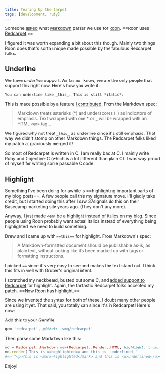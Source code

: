 ```yaml
---
title: Tearing Up the Carpet
tags: [development, ruby]
---
```


Someone [asked](https://twitter.com/d0tio/status/348519355136479232) what [Markdown](http://daringfireball.net/projects/markdown) parser we use for [Roon](http://roon.io). ==Roon uses [Redcarpet](https://github.com/vmg/redcarpet).==

I figured it was worth expanding a bit about this though. Mainly two things Roon does that's sorta unique made possible by the fabulous Redcarpet folks.

## Underline

We have _underline_ support. As far as I know, we are the only people that support this right now. Here's how you write it:

    You can underline like _this_. This is still *italic*.

This is made possible by a feature [I contributed](https://github.com/vmg/redcarpet/pull/227). From the Markdown spec:

> Markdown treats asterisks (*) and underscores (_) as indicators of emphasis. Text wrapped with one * or _ will be wrapped with an HTML `<em>` tag…

We figured why not treat `_this_` as underline since it's still emphasis. That way we didn't stomp on other Markdown things. The Redcarpet folks liked my patch at graciously merged it!

So most of Redcarpet is written in C. I am really bad at C. I mainly write Ruby and Objective-C (which is a lot different than plain C). I was way proud of myself for writing some passable C code.

## Highlight

Something I've been doing for awhile is ==highlighting important parts of my blog posts==. A few people call this my signature move. I'll gladly take credit, but I started doing this after I saw 37signals do this on their Basecamp marketing site years ago. (They don't any more).

Anyway, I just made `<em>` be a highlight instead of italics on my blog. Since people using Roon probably want actual italics instead of everything being highlighted, we need to build something.

Drew and I came up with `==this==` for highlight. From Markdown's spec:

> A Markdown-formatted document should be publishable as-is, as plain text, without looking like it’s been marked up with tags or formatting instructions.

I picked `==` since it's very easy to see and makes the text stand out. I think this fits in well with Gruber's original intent.

I scratched my neckbeard, busted out some C, and [added support to Redcarpet](https://github.com/vmg/redcarpet/pull/263) for highlight. Again, the fantastic Redcarpet folks accepted my patch. ==Now Roon has highlight.==

Since we invented the syntax for both of these, I doubt many other people are using it yet. That said, you totally can since it's in Redcarpet! Here's now:

Add this to your Gemfile:

``` ruby
gem 'redcarpet', github: 'vmg/redcarpet'
```

Then parse some Markdown like this:

``` ruby
md = Redcarpet::Markdown.new(Redcarpet::Render::HTML, highlight: true, underline: true)
md.render('This is ==highlighted== and this is _underlined_')
#=> "<p>This is <mark>highlighted</mark> and this is <u>underlined</u></p>\n"
```

Enjoy!
